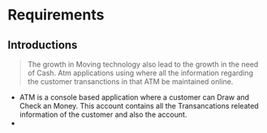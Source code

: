 # Requirements 
## Introductions
>The growth in Moving technology also lead to the growth in the need of Cash. Atm applications using where all the information regarding the customer transanctions in that ATM be maintained online.
- ATM is a console based application where a customer can Draw and Check an Money. This account contains all the Transancations releated information of the customer and also the account.
- 
